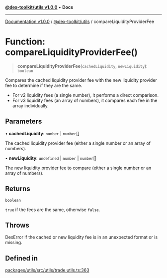 [**@dex-toolkit/utils v1.0.0**](../README.md) • **Docs**

***

[Documentation v1.0.0](../../../packages.md) / [@dex-toolkit/utils](../README.md) / compareLiquidityProviderFee

# Function: compareLiquidityProviderFee()

> **compareLiquidityProviderFee**(`cachedLiquidity`, `newLiquidity`): `boolean`

Compares the cached liquidity provider fee with the new liquidity provider fee to determine if they are the same.

- For v2 liquidity fees (a single number), it performs a direct comparison.
- For v3 liquidity fees (an array of numbers), it compares each fee in the array individually.

## Parameters

• **cachedLiquidity**: `number` \| `number`[]

The cached liquidity provider fee (either a single number or an array of numbers).

• **newLiquidity**: `undefined` \| `number` \| `number`[]

The new liquidity provider fee to compare (either a single number or an array of numbers).

## Returns

`boolean`

`true` if the fees are the same, otherwise `false`.

## Throws

DexError if the cached or new liquidity fee is in an unexpected format or is missing.

## Defined in

[packages/utils/src/utils/trade.utils.ts:363](https://github.com/niZmosis/dex-toolkit/blob/3d8b41b44787b30fbea5de3ab4737662ffb61bc8/packages/utils/src/utils/trade.utils.ts#L363)
